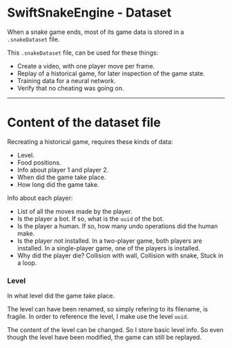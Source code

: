 # SwiftSnakeEngine - Dataset

When a snake game ends, most of its game data is stored in a `.snakeDataset` file.

This `.snakeDataset` file, can be used for these things:

- Create a video, with one player move per frame.
- Replay of a historical game, for later inspection of the game state.
- Training data for a neural network.
- Verify that no cheating was going on.

---

# Content of the dataset file

Recreating a historical game, requires these kinds of data:

- Level.
- Food positions.
- Info about player 1 and player 2.
- When did the game take place.
- How long did the game take.

Info about each player:

- List of all the moves made by the player.
- Is the player a bot. If so, what is the `uuid` of the bot.
- Is the player a human. If so, how many undo operations did the human make.
- Is the player not installed. In a two-player game, both players are installed. In a single-player game, one of the players is installed.
- Why did the player die?  Collision with wall, Collision with snake, Stuck in a loop.


### Level

In what level did the game take place.

The level can have been renamed, so simply refering to its filename, is fragile.
In order to reference the level, I make use the level `uuid`.

The content of the level can be changed. So I store basic level info.
So even though the level have been modified, the game can still be replayed.

